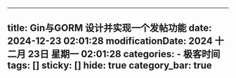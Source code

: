
---
title: Gin与GORM 设计并实现一个发帖功能
date: 2024-12-23 02:01:28
modificationDate: 2024 十二月 23日 星期一 02:01:28
categories: 
	- 极客时间
tags: []
sticky: []
hide: true
category_bar: true
---


